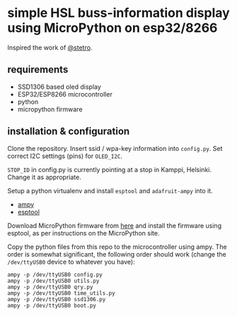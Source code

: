 # simple HSL buss-information display using MicroPython on esp32/8266
Inspired the work of [@stetro](https://github.com/stetro). 

## requirements
 * SSD1306 based oled display
 * ESP32/ESP8266 microcontroller
 * python
 * micropython firmware

## installation & configuration
Clone the repository. Insert ssid / wpa-key information into `config.py`. Set correct I2C settings (pins) for `OLED_I2C`.

`STOP_ID` in config.py is currently pointing at a stop in Kamppi, Helsinki. Change it as appropriate.

Setup a python virtualenv and install `esptool` and `adafruit-ampy` into it.

 * [ampy](https://github.com/pycampers/ampy)
 * [esptool](https://github.com/espressif/esptool)

Download MicroPython firmware from [here](http://micropython.org/download) and install the firmware using esptool, as per instructions on the MicroPython site.

Copy the python files from this repo to the microcontroller using ampy. The order is somewhat significant, the following order should work (change the `/dev/ttyUSB0` device to whatever you have):

    ampy -p /dev/ttyUSB0 config.py
    ampy -p /dev/ttyUSB0 utils.py
    ampy -p /dev/ttyUSB0 qry.py
    ampy -p /dev/ttyUSB0 time_utils.py
    ampy -p /dev/ttyUSB0 ssd1306.py
    ampy -p /dev/ttyUSB0 boot.py


